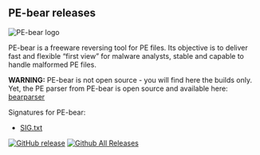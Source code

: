 PE-bear releases
-
<img src="./logo/main_ico.png" alt="PE-bear logo">

PE-bear is a freeware reversing tool for PE files. Its objective is to deliver fast and flexible “first view” for malware analysts, stable and capable to handle malformed PE files.

<b>WARNING:</b> PE-bear is not open source - you will find here the builds only. Yet, the PE parser from PE-bear is open source and available here: [bearparser](https://github.com/hasherezade/bearparser)

Signatures for PE-bear:
+ [SIG.txt](SIG.txt)

[![GitHub release](https://img.shields.io/github/release/hasherezade/pe-bear-releases.svg)](https://github.com/hasherezade/pe-bear-releases/releases)
 [![Github All Releases](https://img.shields.io/github/downloads/hasherezade/pe-bear-releases/total.svg)](http://www.somsubhra.com/github-release-stats/?username=hasherezade&repository=pe-bear-releases) 
